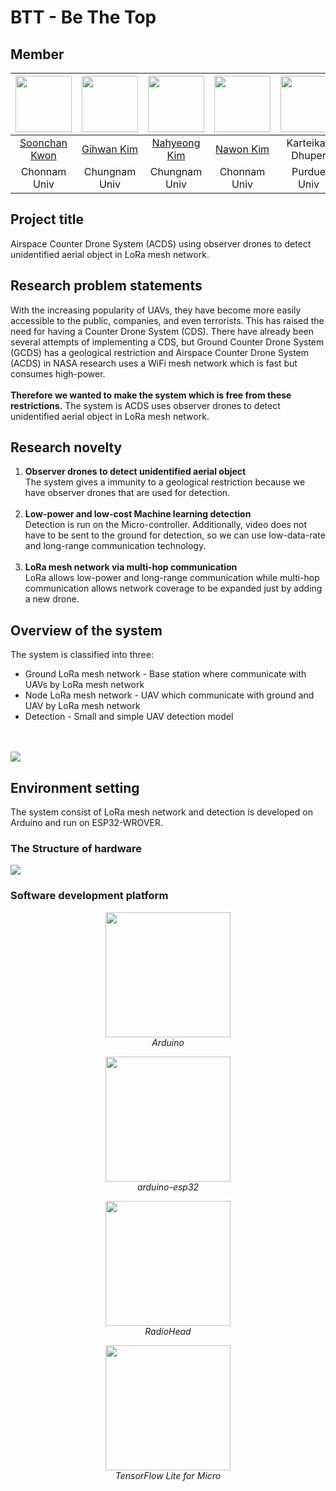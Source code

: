 # BTT - Be The Top
## Member

<div style="text-align: center;">

| <img src="https://github.com/Kwon770/Low-Power-Long-Range-UAV-Detection/blob/main/image/soonchan.JPG?raw=true" width="90" height="90" /> | <img src="https://github.com/Kwon770/Low-Power-Long-Range-UAV-Detection/blob/main/image/gihwan.jpeg?raw=true" width="90" height="90" /> | <img src="https://github.com/Kwon770/Low-Power-Long-Range-UAV-Detection/blob/main/image/nahyeong.jpeg?raw=true" width="90" height="90" /> | <img src="https://github.com/Kwon770/Low-Power-Long-Range-UAV-Detection/blob/main/image/nawon.jpeg?raw=true" width="90" height="90" /> | <img src="https://github.com/Kwon770/Low-Power-Long-Range-UAV-Detection/blob/main/image/karty.jpeg?raw=true" width="90" height="90" /> | <img src="https://github.com/Kwon770/Low-Power-Long-Range-UAV-Detection/blob/main/image/prakshi.png?raw=true" width="90" height="90" /> |
|:--------------------------------------------------------------------------------------------------------------------------------------:|:-------------------------------------------------------------------------------------------------------------------------------------:|:---------------------------------------------------------------------------------------------------------------------------------------:|:------------------------------------------------------------------------------------------------------------------------------------:|:------------------------------------------------------------------------------------------------------------------------------------:|:-------------------------------------------------------------------------------------------------------------------------------------:|
|                                              [Soonchan Kwon](https://github.com/Kwon770)                                               |                                              [Gihwan Kim](https://github.com/gihwan-kim)                                              |                                              [Nahyeong Kim](https://github.com/gihwan-kim)                                              |                                      [Nawon Kim](https://github.com/nawon219?tab=repositories)                                       |                                                           Karteikay Dhuper                                                           |                                                            Prakshi Chander                                                            |
|                                                              Chonnam Univ                                                              |                                                             Chungnam Univ                                                             |                                                              Chungnam Univ                                                              |                                                             Chonnam Univ                                                             |                                                             Purdue Univ                                                              |                                                              Purdue Univ                                                              |

</div>

## Project title
Airspace Counter Drone System (ACDS) using observer drones to detect unidentified aerial object in LoRa mesh network.


## Research problem statements
With the increasing popularity of UAVs, they have become more easily accessible to
the public, companies, and even terrorists. This has raised the need for having
a Counter Drone System (CDS). There have already been several attempts of implementing a CDS,
but Ground Counter Drone System (GCDS) has a geological restriction and
Airspace Counter Drone System (ACDS) in NASA research uses a WiFi mesh network which is
fast but consumes high-power.
<br/>
<br/>
**Therefore we wanted to make the system which is free from these restrictions.**
The system is ACDS uses observer drones to detect unidentified aerial object in LoRa mesh network.

## Research novelty
1. **Observer drones to detect unidentified aerial object**<br/>
   The system gives a immunity to a geological restriction because we have observer drones that are used for detection.
   <br/>
   <br/>
2. **Low-power and low-cost Machine learning detection**<br/>
   Detection is run on the Micro-controller. Additionally, video does not have to be sent
   to the ground for detection, so we can use low-data-rate and long-range communication
   technology.
   <br/>
   <br/>
3. **LoRa mesh network via multi-hop communication**<br/>
   LoRa allows low-power and long-range communication while multi-hop communication allows
   network coverage to be expanded just by adding a new drone.


## Overview of the system
The system is classified into three:
- Ground LoRa mesh network - Base station where communicate with UAVs by LoRa mesh network
- Node LoRa mesh network - UAV which communicate with ground and UAV by LoRa mesh network 
- Detection - Small and simple UAV detection model
<br/>
<br/>
<img src="https://github.com/Kwon770/Low-Power-Long-Range-UAV-Detection/blob/main/image/system-overview.jpg?raw=true">

## Environment setting

The system consist of LoRa mesh network and detection is developed on Arduino and run on ESP32-WROVER.

### The Structure of hardware
<img src="https://github.com/Kwon770/Low-Power-Long-Range-UAV-Detection/blob/main/image/hardware-diagram.jpg?raw=true">

### Software development platform


<div align="center">
  <figure>
    <img src="https://github.com/Kwon770/Low-Power-Long-Range-UAV-Detection/blob/main/image/arduino-logo-1.png?raw=true" width="200">
    <figcaption style="text-align:center"><em>Arduino</em></figcaption>
  </figure>
  <figure>
    <img src="https://github.com/Kwon770/Low-Power-Long-Range-UAV-Detection/blob/main/image/arduino-esp32.png?raw=true" width="200">
    <figcaption style="text-align:center"><em>arduino-esp32</em></figcaption>
  </figure>
<figure>
    <img src="https://github.com/Kwon770/Low-Power-Long-Range-UAV-Detection/blob/main/image/radiohead.png?raw=true" width="200">
    <figcaption style="text-align:center"><em>RadioHead</em></figcaption>
  </figure>
<figure>
    <img src="https://github.com/Kwon770/Low-Power-Long-Range-UAV-Detection/blob/main/image/tflm.png?raw=true" width="200">
    <figcaption style="text-align:center"><em>TensorFlow Lite for Micro</em></figcaption>
  </figure>
</div>